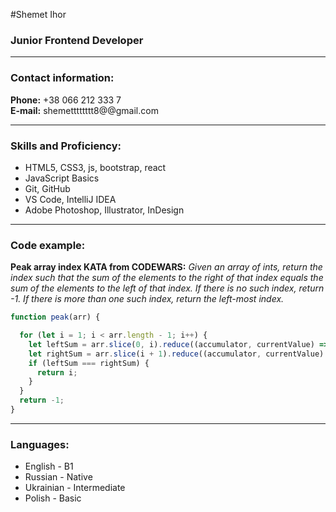 #Shemet Ihor
### Junior Frontend Developer

---

### Contact information:

**Phone:** +38 066 212 333 7 <br>
**E-mail:** shemetttttttt8@@gmail.com<br>

---



### Skills and Proficiency:

- HTML5, CSS3, js, bootstrap, react
- JavaScript Basics
- Git, GitHub
- VS Code, IntelliJ IDEA
- Adobe Photoshop, Illustrator, InDesign

---

### Code example:

**Peak array index KATA from CODEWARS:**
*Given an array of ints, return the index such that the sum of the elements to the right of that index equals the sum of the elements to the left of that index. If there is no such index, return -1. If there is more than one such index, return the left-most index.*

```javascript
function peak(arr) {

  for (let i = 1; i < arr.length - 1; i++) {
    let leftSum = arr.slice(0, i).reduce((accumulator, currentValue) => accumulator + currentValue);
    let rightSum = arr.slice(i + 1).reduce((accumulator, currentValue) => accumulator + currentValue);
    if (leftSum === rightSum) {
      return i;
    }
  }
  return -1;
}
```
---



### Languages:

- English \- B1
- Russian \- Native
- Ukrainian \- Intermediate
- Polish \- Basic
